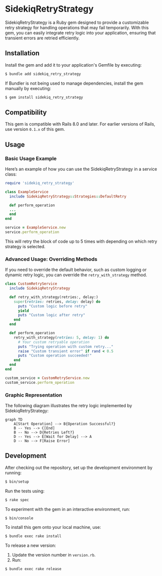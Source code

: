 # SidekiqRetryStrategy

SidekiqRetryStrategy is a Ruby gem designed to provide a customizable retry strategy for handling operations that may fail temporarily. With this gem, you can easily integrate retry logic into your application, ensuring that transient errors are retried efficiently.

## Installation

Install the gem and add it to your application's Gemfile by executing:

```bash
$ bundle add sidekiq_retry_strategy
```

If Bundler is not being used to manage dependencies, install the gem manually by executing:

```bash
$ gem install sidekiq_retry_strategy
```

## Compatibility

This gem is compatible with Rails 8.0 and later. For earlier versions of Rails, use version `0.1.x` of this gem.

## Usage

### Basic Usage Example

Here’s an example of how you can use the SidekiqRetryStrategy in a service class:

```ruby
require 'sidekiq_retry_strategy'

class ExampleService
  include SidekiqRetryStrategy::Strategies::DefaultRetry

  def perform_operation
  ...
  end
end

service = ExampleService.new
service.perform_operation
```


This will retry the block of code up to 5 times with depending on which retry strategy is selected.

### Advanced Usage: Overriding Methods

If you need to override the default behavior, such as custom logging or dynamic retry logic, you can override the `retry_with_strategy` method.

```ruby
class CustomRetryService
  include SidekiqRetryStrategy

  def retry_with_strategy(retries:, delay:)
    super(retries: retries, delay: delay) do
      puts "Custom logic before retry"
      yield
      puts "Custom logic after retry"
    end
  end

  def perform_operation
    retry_with_strategy(retries: 5, delay: 1) do
      # Your custom retryable operation
      puts "Trying operation with custom retry..."
      raise "Custom transient error" if rand < 0.5
      puts "Custom operation succeeded!"
    end
  end
end

custom_service = CustomRetryService.new
custom_service.perform_operation
```

### Graphic Representation

The following diagram illustrates the retry logic implemented by SidekiqRetryStrategy:

```mermaid
graph TD
    A[Start Operation] --> B{Operation Successful?}
    B -- Yes --> C[End]
    B -- No --> D{Retries Left?}
    D -- Yes --> E[Wait for Delay] --> A
    D -- No --> F[Raise Error]
```

## Development

After checking out the repository, set up the development environment by running:

```bash
$ bin/setup
```

Run the tests using:

```bash
$ rake spec
```

To experiment with the gem in an interactive environment, run:

```bash
$ bin/console
```

To install this gem onto your local machine, use:

```bash
$ bundle exec rake install
```

To release a new version:

1. Update the version number in `version.rb`.
2. Run:

```bash
$ bundle exec rake release
```



